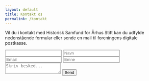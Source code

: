 ```yaml
---
layout: default
title: Kontakt os
permalink: /kontakt
---
```


Vil du i kontakt med Historisk Samfund for Århus Stift kan du udfylde nedenstående formular eller sende en mail til foreningens digitale postkasse.

<form id="contactform" action="https://api.staticforms.xyz/submit" method="post">
    <input type="text" id="email" name="email">
    <!-- Thomas: 2c0293be-d540-4b7d-a254-c026a8acc2e7 -->
    <input type="hidden" name="accessKey" value="80cb6273-c24d-4f66-a336-2abd77c8923b">
    <input type="hidden" name="$Formular" value="Kontakt os">
    <!-- Specify @ as reply to value if you want it to be customers email -->
    <input type="hidden" name="replyTo" value="@">
    <input type="hidden" name="redirectTo" value="{{ site.url }}/kvittering">
    <label for="name">
        <input type="text" id="name" name="name" placeholder="Navn" required>
    </label>
    <div id="errorDiv"></div>
    <label for="honeypot">
        <input type="text" id="honeypot" name="honeypot" placeholder="Email">
    </label>
    <label for="subject">
        <input type="text" id="subject" name="subject" placeholder="Emne" required>
    </label>
    <label for="message">
        <textarea name="message" id="message" placeholder="Skriv besked..." required></textarea>
    </label>
    <button type="submit" aria-label="Send beskeden">Send</button>
</form>
